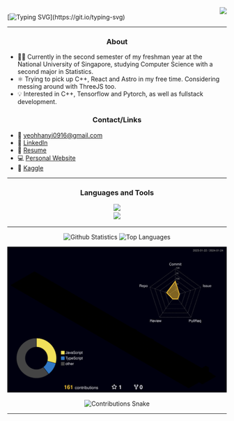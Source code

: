 <img align="right" src="https://visitor-badge.laobi.icu/badge?page_id=yhanyi.yhanyi" />

[![Typing SVG](https://readme-typing-svg.demolab.com?font=JetBrains+Mono&size=30&duration=2500&pause=1000&vCenter=true&random=false&width=435&lines=Hello!+%F0%9F%91%8B;I'm+Yeoh+Han+Yi.)](https://git.io/typing-svg)

<hr/>

<h3 align="center">About</h3>

- 👨‍💻 Currently in the second semester of my freshman year at the National University of Singapore, studying Computer Science with a second major in Statistics.
- ⚛️ Trying to pick up C++, React and Astro in my free time. Considering messing around with ThreeJS too.
- 💡 Interested in C++, Tensorflow and Pytorch, as well as fullstack development.

<h3 align="center">Contact/Links</h3>

- 📩 yeohhanyi0916@gmail.com
- 🤝 [LinkedIn](https://www.linkedin.com/in/yeoh-han-yi)
- 📁 [Resume](https://github.com/yhanyi/yhanyi/blob/main/Resume.pdf)
- 💻 [Personal Website](https://yhanyi.vercel.app)
- 🤖 [Kaggle](https://www.kaggle.com/yeohhanyi)

<hr/>

<h3 align="center">Languages and Tools</h3>

<div align="center">
    <a href="https://skillicons.dev">
        <img src="https://skillicons.dev/icons?i=python,java,javascript,typescript,react,nextjs,threejs,c,cpp"><br>
        <img src="https://skillicons.dev/icons?i=html,css,tailwind,r,pytorch,tensorflow,vscode,vim,latex">
    </a>
</div>

<hr/>

<div align="center">
    <img height=160 src="https://yeohhanyi-github-readme-stats.vercel.app/api?username=yhanyi&show_icons=true&theme=tokyonight&border_radius=10" alt="Github Statistics" />
    <img height=160 src="https://yeohhanyi-github-readme-stats.vercel.app/api/top-langs/?username=yhanyi&layout=compact&langs_count=10&theme=tokyonight&border_radius=10&size_weight=0.5&count_weight=0.5&" alt="Top Languages" />
</div>

![](./profile-3d-contrib/profile-night-rainbow.svg)

<div align="center">
    <img alt="Contributions Snake" src="https://raw.githubusercontent.com/yhanyi/yhanyi/output/github-contribution-grid-snake.svg" />
</div>

<hr/>
